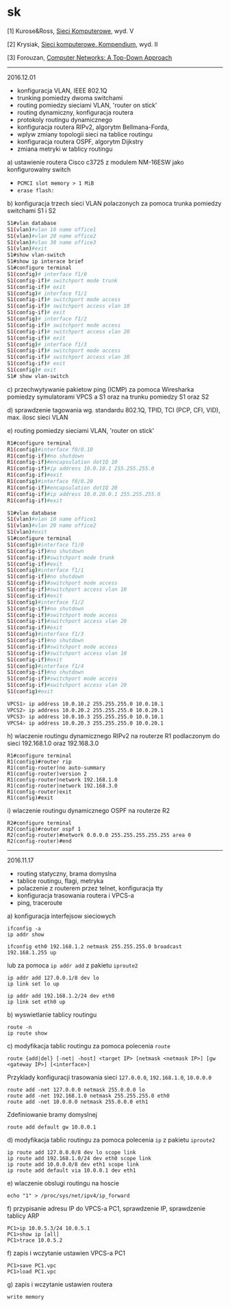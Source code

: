 # sk

[1] Kurose&Ross, [Sieci Komputerowe](http://helion.pl/ksiazki/sieci-komputerowe-ujecie-calosciowe-wydanie-v-james-f-kurose-keith-w-ross,sieuc5.htm), wyd. V

[2] Krysiak, [Sieci komputerowe. Kompendium](http://helion.pl/ksiazki/sieci-komputerowe-kompendium-wydanie-ii-karol-krysiak,adsi2v.htm), wyd. II

[3] Forouzan, [Computer Networks: A Top-Down Approach](https://www.amazon.com/Computer-Networks-Top-Down-Approach/dp/0073523267/ref=sr_1_3?s=books&ie=UTF8&qid=1478721337&sr=1-3&keywords=forouzan+computer)

---
2016.12.01

- konfiguracja VLAN, IEEE 802.1Q
- trunking pomiedzy dwoma switchami
- routing pomiedzy sieciami VLAN, 'router on stick'
- routing dynamiczny, konfiguracja routera
- protokoly routingu dynamicznego 
- konfiguracja routera RIPv2, algorytm Bellmana-Forda, 
- wplyw zmiany topologii sieci na tablice routingu
- konfiguracja routera OSPF, algorytm Dijkstry
- zmiana metryki w tablicy routingu

a) ustawienie routera Cisco c3725 z modulem NM-16ESW jako konfigurowalny switch

  - `PCMCI slot memory > 1 MiB`
  - `erase flash:`

b) konfiguracja trzech sieci VLAN polaczonych za pomoca trunka pomiedzy switchami S1 i S2

```bash
S1#vlan database
S1(vlan)#vlan 10 name office1
S1(vlan)#vlan 20 name office2
S1(vlan)#vlan 30 name office3
S1(vlan)#exit
S1#show vlan-switch
S1#show ip interace brief
S1#configure terminal
S1(config)# interface f1/0
S1(config-if)# switchport mode trunk
S1(config-if)# exit
S1(config)# interface f1/1
S1(config-if)# switchport mode access
S1(config-if)# switchport access vlan 10
S1(config-if)# exit
S1(config)# interface f1/2
S1(config-if)# switchport mode access
S1(config-if)# switchport access vlan 20
S1(config-if)# exit
S1(config)# interface f1/3
S1(config-if)# switchport mode access
S1(config-if)# switchport access vlan 30
S1(config-if)# exit
S1(config)# exit
S1# show vlan-switch
```
c) przechwytywanie pakietow ping (ICMP) za pomoca Wiresharka pomiedzy symulatorami VPCS a S1 oraz na trunku pomiedzy S1 oraz S2

d) sprawdzenie tagowania wg. standardu 802.1Q, TPID, TCI (PCP, CFI, VID), max. ilosc sieci VLAN

e) routing pomiedzy sieciami VLAN, 'router on stick'

```bash
R1#configure terminal
R1(config)#interface f0/0.10
R1(config-if)#no shutdown
R1(config-if)#encapsulation dot1Q 10
R1(config-if)#ip address 10.0.10.1 255.255.255.0
R1(config-if)#exit
R1(config)#interface f0/0.20
R1(config-if)#encapsulation dot1Q 20
R1(config-if)#ip address 10.0.20.0.1 255.255.255.0
R1(config-if)#exit
```

```bash
S1#vlan database
S1(vlan)#vlan 10 name office1
S1(vlan)#vlan 20 name office2
S1(vlan)#exit
S1#configure terminal
S1(config)#interface f1/0
S1(config-if)#no shutdown
S1(config-if)#switchport mode trunk
S1(config-if)#exit
S1(config)#interface f1/1
S1(config-if)#no shutdown
S1(config-if)#switchport mode access
S1(config-if)#switchport access vlan 10
S1(config-if)#exit
S1(config)#interface f1/2
S1(config-if)#no shutdown
S1(config-if)#switchport mode access
S1(config-if)#switchport access vlan 20
S1(config-if)#exit
S1(config)#interface f1/3
S1(config-if)#no shutdown
S1(config-if)#switchport mode access
S1(config-if)#switchport access vlan 10
S1(config-if)#exit
S1(config)#interface f1/4
S1(config-if)#no shutdown
S1(config-if)#switchport mode access
S1(config-if)#switchport access vlan 20
S1(config)#exit
```

```bash
VPCS1> ip address 10.0.10.2 255.255.255.0 10.0.10.1
VPCS2> ip address 10.0.20.2 255.255.255.0 10.0.20.1
VPCS3> ip address 10.0.10.3 255.255.255.0 10.0.10.1
VPCS4> ip address 10.0.20.3 255.255.255.0 10.0.20.1
```




h) wlaczenie routingu dynamicznego RIPv2 na routerze R1 podlaczonym do sieci 192.168.1.0 oraz 192.168.3.0
```
R1#configure terminal
R1(config)#router rip
R1(config-router)no auto-summary
R1(config-router)version 2
R1(config-router)network 192.168.1.0
R1(config-router)network 192.168.3.0
R1(config-router)exit
R1(config)#exit
```

i) wlaczenie routingu dynamicznego OSPF na routerze R2

```
R2#configure terminal
R2(config)#router ospf 1
R2(config-router)#network 0.0.0.0 255.255.255.255.255 area 0
R2(config-router)#end
```


---
2016.11.17

- routing statyczny, brama domyslna
- tablice routingu, flagi, metryka
- polaczenie z routerem przez telnet, konfiguracja tty
- konfiguracja trasowania routera i VPCS-a
- ping, traceroute

a) konfiguracja interfejsow sieciowych
```
ifconfig -a
ip addr show
```
```
ifconfig eth0 192.168.1.2 netmask 255.255.255.0 broadcast 192.168.1.255 up
```
lub za pomoca `ip addr add` z pakietu `iproute2`
```
ip addr add 127.0.0.1/8 dev lo
ip link set lo up
```
```
ip addr add 192.168.1.2/24 dev eth0
ip link set eth0 up
```



b) wyswietlanie tablicy routingu 
```
route -n
ip route show
```

c) modyfikacja tablic routingu za pomoca polecenia `route`

```
route {add|del} [-net| -host] <target IP> [netmask <netmask IP>] [gw <gateway IP>] [<interface>]
```
Przyklady konfiguracji trasowania sieci `127.0.0.0`, `192.168.1.0`, `10.0.0.0`
```
route add -net 127.0.0.0 netmask 255.0.0.0 lo
route add -net 192.168.1.0 netmask 255.255.255.0 eth0
route add -net 10.0.0.0 netmask 255.0.0.0 eth1
```
Zdefiniowanie bramy domyslnej
```
route add default gw 10.0.0.1
```

d) modyfikacja tablic routingu za pomoca polecenia `ip` z pakietu `iproute2`

```
ip route add 127.0.0.0/8 dev lo scope link
ip route add 192.168.1.0/24 dev eth0 scope link
ip route add 10.0.0.0/8 dev eth1 scope link
ip route add default via 10.0.0.1 dev eth1
```

e) wlaczenie obslugi routingu na hoscie
```
echo "1" > /proc/sys/net/ipv4/ip_forward
```

f) przypisanie adresu IP do VPCS-a PC1, sprawdzenie IP, sprawdzenie tablicy ARP
```
PC1>ip 10.0.5.3/24 10.0.5.1
PC1>show ip [all]
PC1>trace 10.0.5.2
```

f) zapis i wczytanie ustawien VPCS-a PC1
```
PC1>save PC1.vpc
PC1>load PC1.vpc
```

g) zapis i wczytanie ustawien routera

```
write memory
```

